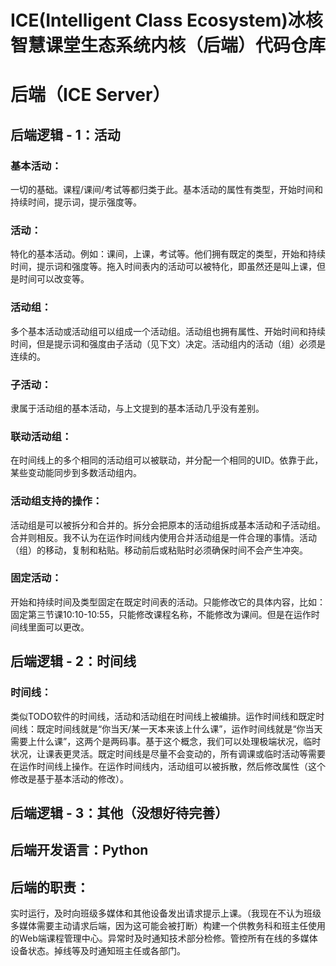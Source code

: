 # ICE(Intelligent Class Ecosystem)冰核智慧课堂生态系统内核（后端）代码仓库
# 后端（ICE Server）

## 后端逻辑 - 1：活动
### 基本活动：
一切的基础。课程/课间/考试等都归类于此。基本活动的属性有类型，开始时间和持续时间，提示词，提示强度等。
### 活动：
特化的基本活动。例如：课间，上课，考试等。他们拥有既定的类型，开始和持续时间，提示词和强度等。拖入时间表内的活动可以被特化，即虽然还是叫上课，但是时间可以改变等。
### 活动组：
多个基本活动或活动组可以组成一个活动组。活动组也拥有属性、开始时间和持续时间，但是提示词和强度由子活动（见下文）决定。活动组内的活动（组）必须是连续的。
### 子活动：
隶属于活动组的基本活动，与上文提到的基本活动几乎没有差别。
### 联动活动组：
在时间线上的多个相同的活动组可以被联动，并分配一个相同的UID。依靠于此，某些变动能同步到多数活动组内。
### 活动组支持的操作：
活动组是可以被拆分和合并的。拆分会把原本的活动组拆成基本活动和子活动组。合并则相反。我不认为在运作时间线内使用合并活动组是一件合理的事情。活动（组）的移动，复制和粘贴。移动前后或粘贴时必须确保时间不会产生冲突。
### 固定活动：
开始和持续时间及类型固定在既定时间表的活动。只能修改它的具体内容，比如：固定第三节课10:10-10:55，只能修改课程名称，不能修改为课间。但是在运作时间线里面可以更改。
## 后端逻辑 - 2：时间线
### 时间线：
类似TODO软件的时间线，活动和活动组在时间线上被编排。﻿运作时间线和既定时间线：既定时间线就是“你当天/某一天本来该上什么课”，运作时间线就是“你当天需要上什么课”，这两个是两码事。基于这个概念，我们可以处理极端状况，临时状况，让课表更灵活。既定时间线是尽量不会变动的，所有调课或临时活动等需要在运作时间线上操作。在运作时间线内，活动组可以被拆散，然后修改属性（这个修改是基于基本活动的修改）。
## 后端逻辑 - 3：其他（没想好待完善）
## 后端开发语言：Python
## 后端的职责：
实时运行，及时向班级多媒体和其他设备发出请求提示上课。（我现在不认为班级多媒体需要主动请求后端，因为这可能会被打断）﻿构建一个供教务科和班主任使用的Web端课程管理中心。﻿异常时及时通知技术部分检修。﻿管控所有在线的多媒体设备状态。掉线等及时通知班主任或各部门。

